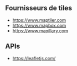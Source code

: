
## Fournisseurs de tiles

* https://www.maptiler.com
* https://www.mapbox.com
* https://www.mapillary.com

## APIs

* https://leafletjs.com/
